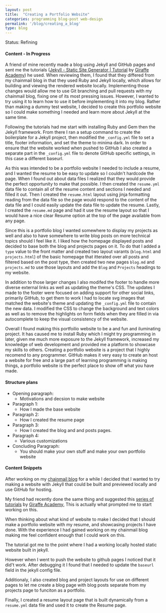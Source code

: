 ```yaml
---
layout: post
title:  "Creating a Portfolio Website"
categories: programming blog-post web-design
permalink: '/blog/creating_a_blog'
type: blog
---
```


Status: Refining

#### Content - In Progress

A friend of mine recently made a blog using Jekyll and GitHub pages and sent me the tutorials ([Jekyll - Static Site Generator | Tutorial](https://www.youtube.com/playlist?list=PLLAZ4kZ9dFpOPV5C5Ay0pHaa0RJFhcmcB) by [Giraffe Academy](https://www.giraffeacademy.com/)) he used. When reviewing them, I found that they differed from my chainmail blog in that they used Ruby and Jekyll locally, which allows for building and viewing the rendered website locally. Implementing those changes would allow me to use Git branching and pull requests with my chainmail blog, fixing one of its most pressing issues. However, I wanted to try using it to learn how to use it before implementing it into my blog. Rather than making a dummy test website, I decided to create this portfolio website so I could make something I needed and learn more about Jekyll at the same time.

Following the tutorials had me start with installing Ruby and Gem then the Jekyll framework. From there I ran a setup command to create the boilerplate for a Jekyll project, then modified the `_config.yml` file to set a title, footer information, and set the theme to minima dark. In order to ensure that the website worked when pushed to GitHub I also created a separate part in the `_config.yml` file to denote GitHub specific settings, in this case a different baseurl.

As this was intended to be a portfolio website I needed to include a resume, and I wanted the resume to be easy to update so I couldn't hardcode the page. When I found out about data files I realized that they would provide the perfect opportunity to make that possible. I then created the `resume.yml` data file to contain all of the resume content and sections I needed and filled it out. Then I created the `resume.html` layout using jinja formatting reading from the data file so the page would respond to the content of the data file and I could easily update the data file to update the resume. Lastly, I created the `resume.md` page and had it use the resume layout so that I would have a nice clear Resume option at the top of the page available from any page.

Since this is a portfolio blog I wanted somewhere to display my projects as well and also to have somewhere to write blog posts on more technical topics should I feel like it. I liked how the homepage displayed posts and decided to base both the blog and projects pages on it. To do that I added a `type` value to the front matter and created two layout varants (`blog.html` and `projects.html`) of the basic homepage that itterated over all posts and filtered based on the post type, then created two new pages `blog.md` and `projects.md` to use those layouts and add the `Blog` and `Projects` headings to my website.

In addition to those larger changes I also modifed the footer to handle more diverse external links as well as updating the theme's CSS. The updates I made to the footer were focused on adding support for other social links, primarily GitHub, to get them to work I had to locate svg images that matched the website's theme and updating the `_config.yml` file to contain the new data. I modified the CSS to change the background and text colors as well as to remove the highlights on form fields when they are filled in via autocomplete to keep the visual consistency of the website.

Overall I found making this portfoilio website to be a and fun and iluminating project. It has caused me to install Ruby which I might try programming in later, given me much more exposure to the Jekyll framework, increased my knowledge of web development and provided me a platform to showcase my skills to others. Creating a portfolio website is a project that I highly recomend to any programmer. GitHub makes it very easy to create an host a website for free and a large part of learning programming is making things, a portfolio website is the perfect place to show off what you have made.

#### Structure plans

* Opening paragraph:
    * Motivations and decsion to make website
* Paragraph 1:
    * How I made the base website
* Paragraph 2:
    * How I created the resume page
* Paragraph 3:
    * How I created the blog and and posts pages.
* Paragraph 4:
    * Various customizations
* Concluding Paragraph:
    * You should make your own stuff and make your own portfolio website


#### Content Snippets

After working on my [chainmail blog]() for a while I decided that I wanted to try making a website with Jekyll that could be built and previewed locally and use GitHub for hosting.

My friend had recently done the same thing and suggested this [series of tutorials](https://www.youtube.com/playlist?list=PLLAZ4kZ9dFpOPV5C5Ay0pHaa0RJFhcmcB) by [Giraffe Academy](https://www.giraffeacademy.com/), This is actually what prompted me to start working on this.

When thinking about what kind of website to make I decided that I should make a portfolio website with my resume, and showcasing projects I have done. With the experience I had gained working on my chainmail blog making me feel confident enough that I could work on this.

The tutorial got me to the point where I had a working locally hosted static website built in jekyll.

However when I went to push the website to github pages I noticed that it did't work. After debugging it I found that I needed to update the `baseurl` field in the jekyll config file.

Additionaly, I also created blog and project layouts for use on different pages to let me create a blog page with blog posts separate from my projects page to funciton as a portfolio.

Finally, I created a resume layout page that is built dynamically from a `resume.yml` data file and used it to create the Resume page.
